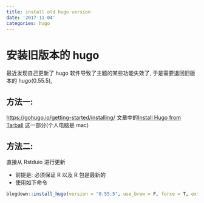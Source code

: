 ```yaml
---
title: install old hugo version
date: '2017-11-04'
categories: hugo
---
```




# 安装旧版本的 hugo

 最近发现自己更新了 hugo 软件导致了主题的某些功能失效了, 于是需要退回旧版本的 hugo(0.55.5),

## 方法一:


 https://gohugo.io/getting-started/installing/  文章中的[Install Hugo from Tarball](https://gohugo.io/getting-started/installing/#install-hugo-from-tarball) 这一部分(个人电脑是 mac)



## 方法二: 

直接从 Rstduio 进行更新

- 前提是: 必须保证 R 以及 R 包是最新的
- 使用如下命令

```R
blogdown::install_hugo(version = "0.55.5", use_brew = F, force = T, extended = TRUE)
```



